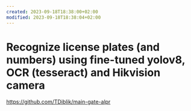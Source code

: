 ```yaml
---
created: 2023-09-18T18:38:00+02:00
modified: 2023-09-18T18:38:04+02:00
---
```


# Recognize license plates (and numbers) using fine-tuned yolov8, OCR (tesseract) and Hikvision camera

https://github.com/TDiblik/main-gate-alpr
